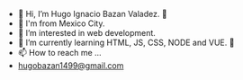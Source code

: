 - 👋 Hi, I’m Hugo Ignacio Bazan Valadez. 🦆
- 🌮 I'm from Mexico City.
- 👀 I’m interested in web development.
- 🌱 I’m currently learning HTML, JS, CSS, NODE and VUE. 🦖
- 📫 How to reach me ...
- hugobazan1499@gmail.com
